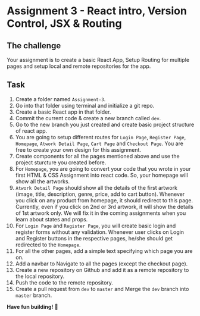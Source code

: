 # Assignment 3 - React intro, Version Control, JSX & Routing

## The challenge

Your assignment is to create a basic React App, Setup Routing for multiple pages and setup local and remote repositories for the app.

## Task

1. Create a folder named `Assignment-3`.
2. Go into that folder using terminal and initialize a git repo.
3. Create a basic React app in that folder.
4. Commit the current code & create a new branch called `dev`.
5. Go to the new branch you just created and create basic project structure of react app.
6. You are going to setup different routes for `Login Page`, `Register Page`, `Homepage`, `Atwork Detail Page`, `Cart Page` and `Checkout Page`. You are free to create your own design for this assignment.
7. Create components for all the pages mentioned above and use the project sturcture you created before.
8. For `Homepage`, you are going to convert your code that you wrote in your first HTML & CSS Assignment into react code. So, your homepage will show all the artworks.
9. `Atwork Detail Page` should show all the details of the first artwork (image, title, description, genre, price, add to cart button). Whenever you click on any product from homepage, it should redirect to this page. Currently, even if you click on 2nd or 3rd artwork, it will show the details of 1st artwork only. We will fix it in the coming assignments when you learn about states and props.
10. For `Login Page` and `Register Page`, you will create basic login and register forms without any validation. Whenever user clicks on Login and Register buttons in the respective pages, he/she should get redirected to the `Homepage`.
11. For all the other pages, add a simple text specifying which page you are on.
12. Add a navbar to Navigate to all the pages (except the checkout page).
13. Create a new repository on Github and add it as a remote repository to the local repository.
14. Push the code to the remote repository.
15. Create a pull request from `dev` to `master` and Merge the `dev` branch into `master` branch.

**Have fun building!** 🚀
